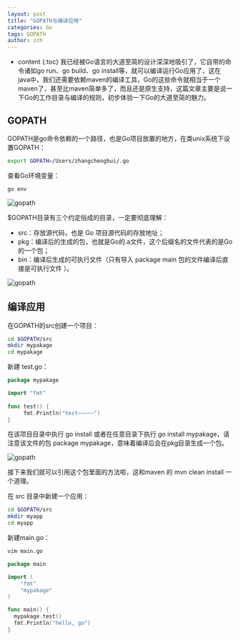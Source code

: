 ```yaml
---
layout: post
title: "GOPATH与编译应用"
categories: Go
tags: GOPATH
author: zch
---
```


* content
{:toc}
我已经被Go语言的大道至简的设计深深地吸引了，它自带的命令诸如go run、go build、go install等，就可以编译运行Go应用了，这在java中，我们还需要依赖maven的编译工具，Go的这些命令就相当于一个maven了，甚至比maven简单多了，而且还是原生支持，这篇文章主要是说一下Go的工作目录与编译的规则，初步体验一下Go的大道至简的魅力。











## GOPATH

GOPATH是go命令依赖的一个路径，也是Go项目放置的地方，在类unix系统下设置GOPATH：

```bash
export GOPATH=/Users/zhangchenghui/.go
```

查看Go环境变量：

```bash
go env
```

![gopath](https://raw.githubusercontent.com/zhangchenghuidev/zhangchenghuidev.github.io/master/images/go.png)



$GOPATH目录有三个约定俗成的目录，一定要彻底理解：

- src：存放源代码，也是 Go 项目源代码的存放地址；
- pkg：编译后的生成的包，也就是Go的.a文件，这个后缀名的文件代表的是Go的一个包；
- bin：编译后生成的可执行文件（只有导入 package main 包的文件编译后直接是可执行文件 ）。



![gopath](https://raw.githubusercontent.com/zhangchenghuidev/zhangchenghuidev.github.io/master/images/go2.png)



## 编译应用

在GOPATH的src创建一个项目：

```bash
cd $GOPATH/src
mkdir mypakage
cd mypakage
```

新建 test.go：

```go
package mypakage

import "fmt"
  
func test() {
     fmt.Println("test~~~~~")
}
```

在该项目目录中执行 go install 或者在任意目录下执行 go install mypakage，请注意该文件的包 package mypakage，意味着编译后会在pkg目录生成一个包。

![gopath](https://raw.githubusercontent.com/zhangchenghuidev/zhangchenghuidev.github.io/master/images/go3.png)

接下来我们就可以引用这个包里面的方法啦，这和maven 的 mvn clean install 一个道理。

在 src 目录中新建一个应用：

```bash
cd $GOPATH/src
mkdir myapp
cd myapp
```

新建main.go：

```bash
vim main.go
```

```Go
package main

import (
	"fmt"
  	"mypakage"
)

func main() {
  mypakage.test()
  fmt.Println("hello, go")
}
```







